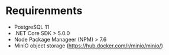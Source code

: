 # Requirenments

- PostgreSQL 11
- .NET Core SDK > 5.0.0
- Node Package Manageer (NPM) > 7.6
- MiniO object storage (https://hub.docker.com/r/minio/minio/)
